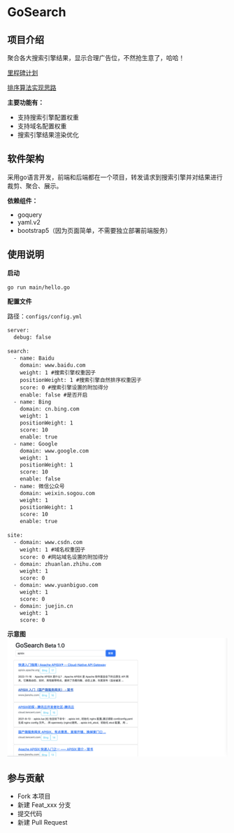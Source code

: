 # GoSearch

## 项目介绍

聚合各大搜索引擎结果，显示合理广告位，不然抢生意了，哈哈！

[里程碑计划](note/roadmap.md)

[排序算法实现思路](note/algorithm.md)

**主要功能有：**

- 支持搜索引擎配置权重
- 支持域名配置权重
- 搜索引擎结果渲染优化

## 软件架构

采用go语言开发，前端和后端都在一个项目，转发请求到搜索引擎并对结果进行裁剪、聚合、展示。

**依赖组件：**

- goquery
- yaml.v2
- bootstrap5（因为页面简单，不需要独立部署前端服务）

## 使用说明

**启动**

``
go run main/hello.go 
``

**配置文件**

路径：``configs/config.yml``

```
server:
  debug: false

search:
  - name: Baidu
    domain: www.baidu.com
    weight: 1 #搜索引擎权重因子
    positionWeight: 1 #搜索引擎自然排序权重因子
    score: 0 #搜索引擎设置的附加得分
    enable: false #是否开启
  - name: Bing
    domain: cn.bing.com
    weight: 1
    positionWeight: 1
    score: 10
    enable: true
  - name: Google
    domain: www.google.com
    weight: 1
    positionWeight: 1
    score: 10
    enable: false
  - name: 微信公众号
    domain: weixin.sogou.com
    weight: 1
    positionWeight: 1
    score: 10
    enable: true

site:
  - domain: www.csdn.com
    weight: 1 #域名权重因子
    score: 0 #网站域名设置的附加得分
  - domain: zhuanlan.zhihu.com
    weight: 1
    score: 0
  - domain: www.yuanbiguo.com
    weight: 1
    score: 0
  - domain: juejin.cn
    weight: 1
    score: 0

```

**示意图**
![](html/demo.png)

## 参与贡献
- Fork 本项目
- 新建 Feat_xxx 分支
- 提交代码
- 新建 Pull Request
